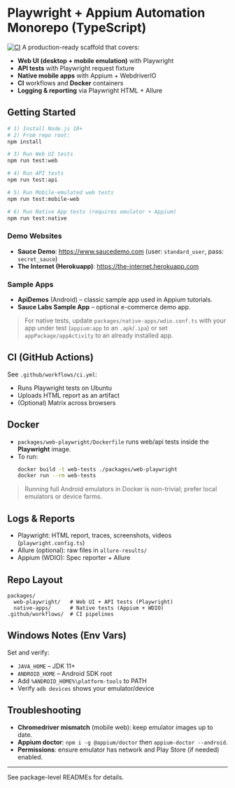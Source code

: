 # Playwright + Appium Automation Monorepo (TypeScript)
[![CI](https://github.com/K88Biggs/CodingPlayground/actions/workflows/ci.yml/badge.svg)](https://github.com/K88Biggs/CodingPlayground/actions/workflows/ci.yml)
A production-ready scaffold that covers:
- **Web UI (desktop + mobile emulation)** with Playwright
- **API tests** with Playwright request fixture
- **Native mobile apps** with Appium + WebdriverIO
- **CI** workflows and **Docker** containers
- **Logging & reporting** via Playwright HTML + Allure

## Getting Started

```bash
# 1) Install Node.js 18+
# 2) From repo root:
npm install

# 3) Run Web UI tests
npm run test:web

# 4) Run API tests
npm run test:api

# 5) Run Mobile-emulated web tests
npm run test:mobile-web

# 6) Run Native App tests (requires emulator + Appium)
npm run test:native
```

### Demo Websites
- **Sauce Demo**: https://www.saucedemo.com (user: `standard_user`, pass: `secret_sauce`)
- **The Internet (Herokuapp)**: https://the-internet.herokuapp.com

### Sample Apps
- **ApiDemos** (Android) – classic sample app used in Appium tutorials.
- **Sauce Labs Sample App** – optional e-commerce demo app.

> For native tests, update `packages/native-apps/wdio.conf.ts` with your app under test
> (`appium:app` to an `.apk`/`.ipa`) or set `appPackage/appActivity` to an already installed app.

## CI (GitHub Actions)

See `.github/workflows/ci.yml`:
- Runs Playwright tests on Ubuntu
- Uploads HTML report as an artifact
- (Optional) Matrix across browsers

## Docker

- `packages/web-playwright/Dockerfile` runs web/api tests inside the **Playwright** image.
- To run:
  ```bash
  docker build -t web-tests ./packages/web-playwright
  docker run --rm web-tests
  ```

> Running full Android emulators in Docker is non-trivial; prefer local emulators or device farms.

## Logs & Reports

- Playwright: HTML report, traces, screenshots, videos (`playwright.config.ts`)
- Allure (optional): raw files in `allure-results/`
- Appium (WDIO): Spec reporter + Allure

## Repo Layout

```
packages/
  web-playwright/   # Web UI + API tests (Playwright)
  native-apps/      # Native tests (Appium + WDIO)
.github/workflows/  # CI pipelines
```

## Windows Notes (Env Vars)

Set and verify:
- `JAVA_HOME` – JDK 11+
- `ANDROID_HOME` – Android SDK root
- Add `%ANDROID_HOME%\platform-tools` to PATH
- Verify `adb devices` shows your emulator/device

## Troubleshooting

- **Chromedriver mismatch** (mobile web): keep emulator images up to date.
- **Appium doctor**: `npm i -g @appium/doctor` then `appium-doctor --android`.
- **Permissions**: ensure emulator has network and Play Store (if needed) enabled.

---

See package-level READMEs for details.
